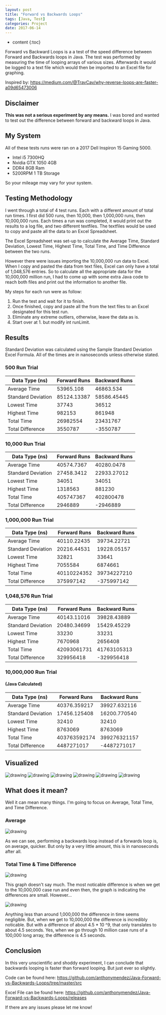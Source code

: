 ```yaml
---
layout: post
title: "Forward vs Backwards Loops"
tags: [Java, Test]
categories: Project
date: 2017-06-14
---
```


* content
{:toc}

Forward vs Backward Loops is a a test of the speed difference between Forward and Backwards loops in Java. The test was performed by measuring the time of looping arrays of various sizes. Afterwards it would be logged to a text file which would then be imported to an Excel file for graphing.

Inspired by: <a href="https://medium.com/@TravCav/why-reverse-loops-are-faster-a09d65473006">https://medium.com/@TravCav/why-reverse-loops-are-faster-a09d65473006</a>

## Disclaimer

<b>This was not a serious experiment by any means.</b> I was bored and wanted to test out the difference between forward and backward loops in Java.

## My System

All of these tests runs were ran on a 2017 Dell Inspiron 15 Gaming 5000.
- Intel i5 7300HQ
- Nvidia GTX 1050 4GB
- DDR4 8GB Ram
- 5200RPM 1 TB Storage

So your mileage may vary for your system.

## Testing Methodology

I went through a total of 4 test runs. Each with a different amount of total run times. I first did 500 runs, then 10,000, then 1,000,000 runs, then 10,000,000 runs. Each times a run was completed, it would print out the results to a log file, and two different textfiles. The textfiles would be used to copy and paste all the data to an Excel Spreadsheet. 

The Excel Spreadsheet was set-up to calculate the Average Time, Standard Deviation, Lowest Time, Highest Time, Total Time, and Time Difference between the two runs.

However there were issues importing the 10,000,000 run data to Excel. When I copy and pasted the data from text files, Excel can only have a total of 1,048,576 entries. So to calculate all the appropriate data for the 10,000,000 million run, I had to come up with some extra Java code to reach both files and print out the information to another file. 

My steps for each run were as follow:

1. Run the test and wait for it to finish.
2. Once finished, copy and paste all the from the text files to an Excel designated for this test run.
3. Eliminate any extreme outliers, otherwise, leave the data as is.
4. Start over at 1. but modify int runLimit.

## Results

Standard Deviation was calculated using the Sample Standard Deviation Excel Formula.
All of the times are in nanoseconds unless otherwise stated.

### 500 Run Trial

| Data Type (ns) | Forward Runs | Backward Runs |
|---|---|---|
| Average Time | 53965.108 | 46863.534 |
| Standard Deviation | 85124.13387	| 58586.45445 |
| Lowest Time	| 37743	| 36512 |
| Highest Time |	982153	| 861948 |
| Total Time |	26982554	| 23431767 |
| Total Difference |	3550787	| -3550787 |

### 10,000 Run Trial

| Data Type (ns) | Forward Runs | Backward Runs |
|---|---|---|
| Average Time | 40574.7367	| 40280.0478 |
| Standard Deviation | 27458.3412	| 22933.27012 |
| Lowest Time	| 34051	| 34051 |
| Highest Time |	1318563	| 881230 |
| Total Time |	405747367	| 402800478 |
| Total Difference |	2946889	| -2946889 |

### 1,000,000 Run Trial

| Data Type (ns) | Forward Runs | Backward Runs |
|---|---|---|
| Average Time | 40110.22435 | 39734.22721 |
| Standard Deviation | 20216.44531 | 19228.05157 |
| Lowest Time	| 32821	| 33641 |
| Highest Time |	7055584	| 6874661 |
| Total Time |	40110224352	| 39734227210 |
| Total Difference |	375997142	| -375997142 |

### 1,048,576 Run Trial

| Data Type (ns) | Forward Runs | Backward Runs |
|---|---|---|
| Average Time | 40143.11016	| 39828.43889 |
| Standard Deviation | 20480.34699 | 15429.45229 |
| Lowest Time	| 33230	| 33231 |
| Highest Time |	7670968	| 2656408 |
| Total Time |	42093061731	| 41763105313 |
| Total Difference |	329956418	| -329956418 |

### 10,000,000 Run Trial 
#### (Java Calculated)

| Data Type (ns) | Forward Runs | Backward Runs |
|---|---|---|
| Average Time | 40376.359217	| 39927.632116 |
| Standard Deviation | 17456.125408 | 16200.770540 |
| Lowest Time	| 32410	| 32410 |
| Highest Time |	8763069	| 8763069 |
| Total Time |	403763592174	| 399276321157 |
| Total Difference |	4487271017	| -4487271017 |

## Visualized

![drawing](https://github.com/anthonymendez/Java-Forward-vs-Backwards-Loops/raw/master/img/Averages_FRvsBR.png?raw=true)
![drawing](https://github.com/anthonymendez/Java-Forward-vs-Backwards-Loops/raw/master/img/STDEV_FRvsBR.png?raw=true)
![drawing](https://github.com/anthonymendez/Java-Forward-vs-Backwards-Loops/raw/master/img/MIN_FRvsBR.png?raw=true)
![drawing](https://github.com/anthonymendez/Java-Forward-vs-Backwards-Loops/raw/master/img/HIGH_FRvsBR.png?raw=true)
![drawing](https://github.com/anthonymendez/Java-Forward-vs-Backwards-Loops/raw/master/img/TotalTime_FRvsBR.png?raw=true)
![drawing](https://github.com/anthonymendez/Java-Forward-vs-Backwards-Loops/raw/master/img/TimeDifference_FRvsBR.png?raw=true)

## What does it mean?

Well it can mean many things. I'm going to focus on Average, Total Time, and Time Difference.

### Average

![drawing](https://github.com/anthonymendez/Java-Forward-vs-Backwards-Loops/raw/master/img/Averages_FRvsBR.png?raw=true)

As we can see, performing a backwards loop instead of a forwards loop is, on average, quicker. But only by a very little amount, this is in nanoseconds after all. 

### Total Time & Time Difference

![drawing](https://github.com/anthonymendez/Java-Forward-vs-Backwards-Loops/raw/master/img/TotalTime_FRvsBR.png?raw=true)

This graph doesn't say much. The most noticable difference is when we get to the 10,000,000 case run and even then, the graph is indicating the differences are small. However...

![drawing](https://github.com/anthonymendez/Java-Forward-vs-Backwards-Loops/raw/master/img/TimeDifference_FRvsBR.png?raw=true)

Anything less than around 1,000,000 the difference in time seems negligible. But, when we get to 10,000,000 the difference is incredibly noticable. But with a difference of about 4.5 \* 10 \^9, that only translates to about 4.5 seconds. Yes, when we go through 10 million case runs of a 100,000 long array, the difference is 4.5 seconds.

## Conclusion

In this very unscientific and shoddy experiment, I can conclude that backwards looping is faster than forward looping. But just ever so slightly.

Code can be found here: <a href = "https://github.com/anthonymendez/Java-Forward-vs-Backwards-Loops/tree/master/src">https://github.com/anthonymendez/Java-Forward-vs-Backwards-Loops/tree/master/src</a>

Excel File can be found here: <a href = "https://github.com/anthonymendez/Java-Forward-vs-Backwards-Loops/releases">https://github.com/anthonymendez/Java-Forward-vs-Backwards-Loops/releases</a>

If there are any issues please let me know!